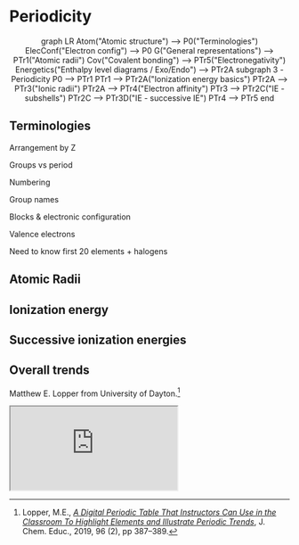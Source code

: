 # Periodicity

<center>

<mermaid>
graph LR
    Atom("Atomic structure") --> P0("Terminologies")
    ElecConf("Electron config") --> P0
    G("General representations") --> PTr1("Atomic radii")
    Cov("Covalent bonding") --> PTr5("Electronegativity")
    Energetics("Enthalpy level diagrams / Exo/Endo") --> PTr2A
    subgraph 3 - Periodicity 
        P0 --> PTr1
        PTr1 --> PTr2A("Ionization energy basics")
        PTr2A --> PTr3("Ionic radii")
        PTr2A --> PTr4("Electron affinity")
        PTr3 --> PTr2C("IE - subshells")
        PTr2C --> PTr3D("IE - successive IE")
        PTr4 --> PTr5
    end
</mermaid>

</center>

## Terminologies

Arrangement by Z

Groups vs period

Numbering

Group names

Blocks & electronic configuration

Valence electrons

Need to know first 20 elements + halogens

## Atomic Radii

<Radii atomic />

## Ionization energy

<Chem formula="X\gas{} -> X+\gas{} + e-" inline />

<EnergyTrends IE />

## Successive ionization energies

<SuccessiveIE scale="value" />

<SuccessiveIE />

## Overall trends

Matthew E. Lopper from University of Dayton.[^Lopper]

 <iframe src="https://www.jon.hk/periodic-table/"></iframe> 

[^Lopper]: Lopper, M.E., [*A Digital Periodic Table That Instructors Can Use in the Classroom To Highlight Elements and Illustrate Periodic Trends*](https://pubs.acs.org/doi/10.1021/acs.jchemed.8b00616), J. Chem. Educ., 2019, 96 (2), pp 387–389.